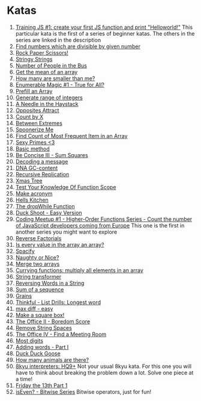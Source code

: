 # Katas

1. [Training JS #1: create your first JS function and print "Helloworld!"](https://www.codewars.com/kata/571ec274b1c8d4a61c0000c8) This particular kata is the first of a series of beginner katas. The others in the series are linked in the description
1. [Find numbers which are divisible by given number](https://www.codewars.com/kata/55edaba99da3a9c84000003b)
1. [Rock Paper Scissors!](https://www.codewars.com/kata/5672a98bdbdd995fad00000f)
1. [Stringy Strings](https://www.codewars.com/kata/563b74ddd19a3ad462000054)
1. [Number of People in the Bus](https://www.codewars.com/kata/5648b12ce68d9daa6b000099)
1. [Get the mean of an array](https://www.codewars.com/kata/563e320cee5dddcf77000158)
1. [How many are smaller than me?](https://www.codewars.com/kata/56a1c074f87bc2201200002e)
1. [Enumerable Magic #1 - True for All?](https://www.codewars.com/kata/54598d1fcbae2ae05200112c/javascript)
1. [Prefill an Array](https://www.codewars.com/kata/54129112fb7c188740000162)
1. [Generate range of integers](https://www.codewars.com/kata/55eca815d0d20962e1000106)
1. [A Needle in the Haystack](https://www.codewars.com/kata/56676e8fabd2d1ff3000000c)
1. [Opposites Attract](https://www.codewars.com/kata/555086d53eac039a2a000083/javascript)
1. [Count by X](https://www.codewars.com/kata/5513795bd3fafb56c200049e)
1. [Between Extremes](https://www.codewars.com/kata/56d19b2ac05aed1a20000430)
1. [Spoonerize Me](https://www.codewars.com/kata/56b8903933dbe5831e000c76)
1. [Find Count of Most Frequent Item in an Array](https://www.codewars.com/kata/56582133c932d8239900002e)
1. [Sexy Primes <3](https://www.codewars.com/kata/56b58d11e3a3a7cade000792)
1. [Basic method](https://www.codewars.com/kata/55da49c166949c319200003e)
1. [Be Concise III - Sum Squares](https://www.codewars.com/kata/56f8fe6a2e6c0dc83b0008a7)
1. [Decoding a message](https://www.codewars.com/kata/565b9d6f8139573819000056)
1. [DNA GC-content](https://www.codewars.com/kata/5747a9bbe2fab9a0c400012f)
1. [Recursive Replication](https://www.codewars.com/kata/57547f9182655569ab0008c4)
1. [Xmas Tree](https://www.codewars.com/kata/577c349edf78c178a1000108)
1. [Test Your Knowledge Of Function Scope
](https://www.codewars.com/kata/56d344c7fd3a52566700124b)
1. [Make acronym](https://www.codewars.com/kata/57a60bad72292d3e93000a5a)
1. [Hells Kitchen](https://www.codewars.com/kata/57d1f36705c186d018000813)
1. [The dropWhile Function](https://www.codewars.com/kata/54f9c37106098647f400080a/javascript)
1. [Duck Shoot - Easy Version](https://www.codewars.com/kata/57d27a0a26427672b900046f/javascript)
1. [Coding Meetup #1 - Higher-Order Functions Series - Count the number of JavaScript developers coming from Europe](https://www.codewars.com/kata/582746fa14b3892727000c4f) This one is the first in another series you might want to explore
1. [Reverse Factorials](https://www.codewars.com/kata/58067088c27998b119000451/javascript)
1. [Is every value in the array an array?](https://www.codewars.com/kata/582c81d982a0a65424000201)
1. [Spacify](https://www.codewars.com/kata/57f8ee485cae443c4d000127)
1. [Naughty or Nice?](https://www.codewars.com/kata/585eaef9851516fcae00004d)
1. [Merge two arrays](https://www.codewars.com/kata/583af10620dda4da270000c5)
1. [Currying functions: multiply all elements in an array](https://www.codewars.com/kata/586909e4c66d18dd1800009b)
1. [String transformer](https://www.codewars.com/kata/5878520d52628a092f0002d0)
1. [Reversing Words in a String](https://www.codewars.com/kata/57a55c8b72292d057b000594)
1. [Sum of a sequence](https://www.codewars.com/kata/586f6741c66d18c22800010a)
1. [Grains](https://www.codewars.com/kata/55f7eb009e6614447b000099)
1. [Thinkful - List Drills: Longest word](https://www.codewars.com/kata/58670300f04e7449290000e5)
1. [max diff - easy](https://www.codewars.com/kata/588a3c3ef0fbc9c8e1000095)
1. [Make a square box!](https://www.codewars.com/kata/58644e8ddf95f81a38001d8d)
1. [The Office II - Boredom Score](https://www.codewars.com/kata/57ed4cef7b45ef8774000014)
1. [Remove String Spaces](https://www.codewars.com/kata/57eae20f5500ad98e50002c5)
1. [The Office IV - Find a Meeting Room](https://www.codewars.com/kata/57f604a21bd4fe771b00009c)
1. [Most digits](https://www.codewars.com/kata/58daa7617332e59593000006)
1. [Adding words - Part I](https://www.codewars.com/kata/592eaf848c91f248ca000012)
1. [Duck Duck Goose](https://www.codewars.com/kata/582e0e592029ea10530009ce)
1. [How many animals are there?](https://www.codewars.com/kata/593406b8f3d071d83c00005d)
1. [8kyu interpreters: HQ9+](https://www.codewars.com/kata/591588d49f4056e13f000001) Not your usual 8kyu kata. For this one you will have to think about breaking the problem down a lot. Solve one piece at a time!
1. [Friday the 13th Part 1](https://www.codewars.com/kata/5925acf31a9825d616000e74)
1. [isEven? - Bitwise Series](https://www.codewars.com/kata/592a33e549fe9840a8000ba1) Bitwise operators, just for fun!
